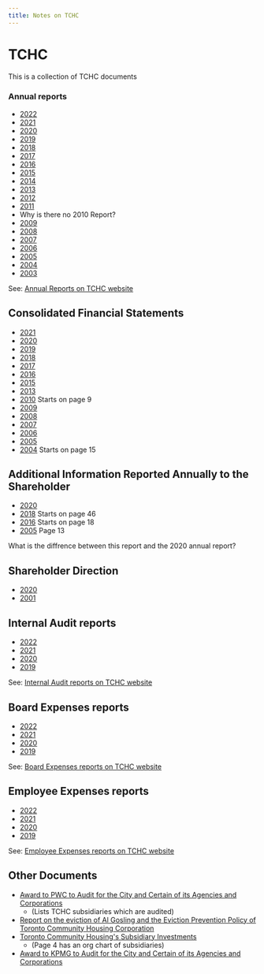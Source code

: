 ```yaml
---
title: Notes on TCHC
---
```

# TCHC

This is a collection of TCHC documents  

### Annual reports 

- [2022](./AnnualReports/Toronto%20Community%20Housing%20Annual%20Report%202022_0.pdf)
- [2021](./AnnualReports/tchc_annual_report_2021.pdf)
- [2020](./AnnualReports/toronto_community_housing_annual_report_2020.pdf)
- [2019](./AnnualReports/toronto_community_housing_annual_report_2019.pdf)
- [2018](./AnnualReports/toronto_community_housing_annual_report_2018.pdf)
- [2017](./AnnualReports/toronto_community_housing_annual_report_2017.pdf)
- [2016](./AnnualReports/toronto_community_housing_annual_review_2016.pdf)
- [2015](./AnnualReports/toronto_community_housing_annual_report_2015.pdf)
- [2014](./AnnualReports/toronto_community_housing_annual_report_2014.pdf)
- [2013](./AnnualReports/toronto_community_housing_annual_report_2013_0.pdf)
- [2012](./AnnualReports/toronto_community_housing_annual_report_2012.pdf)
- [2011](./AnnualReports/toronto_community_housing_annual_report_2011.pdf)
- Why is there no 2010 Report?
- [2009](./AnnualReports/toronto_community_housing_annual_review_2009.pdf)
- [2008](./AnnualReports/toronto_community_housing_annual_review_2008.pdf)
- [2007](./AnnualReports/toronto_community_housing_annual_review_2007.pdf)
- [2006](./AnnualReports/toronto_community_housing_annual_review_2006.pdf)
- [2005](./AnnualReports/toronto_community_housing_annual_review_2005.pdf)
- [2004](./AnnualReports/toronto_community_housing_annual_review_2004.pdf)
- [2003](./AnnualReports/toronto_community_housing_annual_review_2003.pdf)

See: [Annual Reports on TCHC website](https://www.torontohousing.ca/transparency/reporting/annual-reports)

## Consolidated Financial Statements
- [2021](./ConsolidatedFinancialStatements/backgroundfile-228291.pdf) <!-- https://www.toronto.ca/legdocs/mmis/2022/ex/bgrd/backgroundfile-228291.pdf -->
- [2020](./ConsolidatedFinancialStatements/backgroundfile-168508.pdf) <!-- https://www.toronto.ca/legdocs/mmis/2021/ex/bgrd/backgroundfile-168508.pdf -->
- [2019](./ConsolidatedFinancialStatements/backgroundfile-157494.pdf) <!-- https://www.toronto.ca/legdocs/mmis/2020/au/bgrd/backgroundfile-157494.pdf -->
- [2018](./ConsolidatedFinancialStatements/backgroundfile-137931.pdf) <!-- https://www.toronto.ca/legdocs/mmis/2019/au/bgrd/backgroundfile-137931.pdf -->
- [2017](./ConsolidatedFinancialStatements/backgroundfile-116263.pdf) <!-- https://www.toronto.ca/legdocs/mmis/2018/ex/bgrd/backgroundfile-116263.pdf -->
- [2016](/ConsolidatedFinancialStatements/backgroundfile-104685.pdf) <!-- https://www.toronto.ca/legdocs/mmis/2017/ex/bgrd/backgroundfile-104684.pdf-->
- [2015](./ConsolidatedFinancialStatements/backgroundfile-94331.pdf) <!-- https://www.toronto.ca/legdocs/mmis/2016/ex/bgrd/backgroundfile-94331.pdf -->
- [2013](./ConsolidatedFinancialStatements/backgroundfile-70712.pdf) <!-- https://www.toronto.ca/legdocs/mmis/2014/ex/bgrd/backgroundfile-70712.pdf -->
- [2010](./ConsolidatedFinancialStatements/backgroundfile-44392.pdf) <!-- https://www.toronto.ca/legdocs/mmis/2012/ex/bgrd/backgroundfile-44392.pdf --> Starts on page 9
- [2009](./ConsolidatedFinancialStatements/backgroundfile-38137.pdf) <!-- https://www.toronto.ca/legdocs/mmis/2011/ex/bgrd/backgroundfile-38137.pdf -->
- [2008](./ConsolidatedFinancialStatements/backgroundfile-23385.pdf) <!-- https://www.toronto.ca/legdocs/mmis/2009/au/bgrd/backgroundfile-23385.pdf -->
- [2007](./ConsolidatedFinancialStatements/backgroundfile-15641.pdf) <!-- https://www.toronto.ca/legdocs/mmis/2008/el/bgrd/backgroundfile-15641.pdf -->
- [2006](./ConsolidatedFinancialStatements/backgroundfile-8815.pdf) <!-- https://www.toronto.ca/legdocs/mmis/2007/ex/bgrd/backgroundfile-8815.pdf -->
- [2005](./ConsolidatedFinancialStatements/it012.pdf) <!-- https://www.toronto.ca/legdocs/2006/agendas/committees/pof/pof060918/it028att3.pdf -->
- [2004](./ConsolidatedFinancialStatements/it012.pdf) <!-- https://www.toronto.ca/legdocs/2005/agendas/committees/au/au050712/it012.pdf --> Starts on page 15

## Additional Information Reported Annually to the Shareholder
- [2020](./AdditionalInformationReportedShareholder/backgroundfile-168508.pdf) <!-- https://www.toronto.ca/legdocs/mmis/2021/ex/bgrd/backgroundfile-168506.pdf -->
- [2018]() <!-- https://www.toronto.ca/legdocs/mmis/2019/ex/bgrd/backgroundfile-134829.pdf --> Starts on page 46
- [2016](./AdditionalInformationReportedShareholder/backgroundfile-104684.pdf) <!-- https://www.toronto.ca/legdocs/mmis/2017/ex/bgrd/backgroundfile-104684.pdf --> Starts on page 18
- [2005]() <!-- https://www.toronto.ca/legdocs/2006/agendas/committees/pof/pof060918/it028.pdf --> Page 13 

What is the diffrence between this report and the 2020 annual report?

## Shareholder Direction
- [2020](./ShareholderDirection/backgroundfile-168510.pdf) <!-- https://www.toronto.ca/legdocs/mmis/2021/ex/bgrd/backgroundfile-168510.pdf -->
- [2001](./ShareholderDirection/communicationfile-20433.pdf) <!-- https://www.toronto.ca/legdocs/mmis/2011/cc/comm/communicationfile-20433.pdf -->
## Internal Audit reports

- [2022](./InternalAuditReports/item_11b_-_attachment_1_-_internal_audit_department_annual_report_for_2022_final.pdf)
- [2021](./InternalAuditReports/item_10_-_attachment_1_-_iad_2021_annual_report.pdf)
- [2020](./InternalAuditReports/item_5_-_internal_audit_departments_annual_report_for_2020_cw_clean.pdf)
- [2019](./InternalAuditReports/item_2d_-_q4_2019_iad_work_plan_update_-_aoda_updated.pdf)

See: [Internal Audit reports on TCHC website](https://www.torontohousing.ca/transparency/reporting/financial-reporting)

## Board Expenses reports

- [2022](./BoardExpenses/boardexpenses_2022.pdf)
- [2021](./BoardExpenses/boardexpenses_2021.pdf)
- [2020](./BoardExpenses/boardexpenses_2020.pdf)
- [2019](./BoardExpenses/boardexpenses_2019.pdf)

See: [Board Expenses reports on TCHC website](https://www.torontohousing.ca/transparency/reporting/financial-reporting)

## Employee Expenses reports

- [2022](./EmployeeExpenses/Employee-expenses_2022.pdf)
- [2021](./EmployeeExpenses/employeeexpenses_2021.pdf)
- [2020](./EmployeeExpenses/employeeexpenses_2020.pdf)
- [2019](./EmployeeExpenses/employeeexpenses_2019.pdf)

See: [Employee Expenses reports on TCHC website](https://www.torontohousing.ca/transparency/reporting/financial-reporting)

## Other Documents
- [Award to PWC to Audit for the City and Certain of its Agencies and Corporations](./Other/backgroundfile-92065.pdf) <!-- https://www.toronto.ca/legdocs/mmis/2015/cc/bgrd/backgroundfile-92065.pdf  --> 
    - (Lists TCHC subsidiaries which are audited)
- [Report on the eviction of Al Gosling and the Eviction Prevention Policy of Toronto Community Housing Corporation](./Other/backgroundfile-44396.pdf) <!-- https://www.toronto.ca/legdocs/mmis/2012/ex/bgrd/backgroundfile-44396.pdf -->
- [Toronto Community Housing's Subsidiary Investments](./Other/backgroundfile-44393.pdf) <!-- https://www.toronto.ca/legdocs/mmis/2012/ex/bgrd/backgroundfile-44393.pdf --> 
    - (Page 4 has an org chart of subsidiaries)
- [Award to KPMG to Audit for the City and Certain of its Agencies and Corporations](./Other/backgroundfile-145364.pdf) <!-- https://www.toronto.ca/legdocs/mmis/2020/au/bgrd/backgroundfile-145364.pdf -->